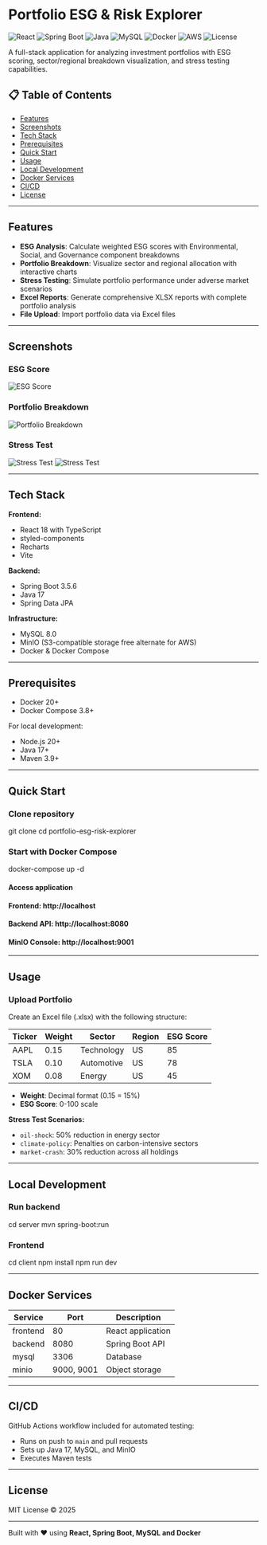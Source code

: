 # Portfolio ESG & Risk Explorer

![React](https://img.shields.io/badge/React-18.x-blue?logo=react)
![Spring Boot](https://img.shields.io/badge/Spring%20Boot-3.5.6-green?logo=spring)
![Java](https://img.shields.io/badge/Java-17-orange?logo=openjdk)
![MySQL](https://img.shields.io/badge/MySQL-8.0-blue?logo=mysql)
![Docker](https://img.shields.io/badge/Docker-Ready-blue?logo=docker)
![AWS](https://img.shields.io/badge/Deployed%20on-AWS-232F3E?logo=amazon-aws&logoColor=white)
![License](https://img.shields.io/badge/License-MIT-yellow)

A full-stack application for analyzing investment portfolios with ESG scoring, sector/regional breakdown visualization, and stress testing capabilities.

## 📋 Table of Contents

- [Features](#features)
- [Screenshots](#screenshots)
- [Tech Stack](#tech-stack)
- [Prerequisites](#prerequisites)
- [Quick Start](#quick-start)
- [Usage](#usage)
- [Local Development](#local-development)
- [Docker Services](#docker-services)
- [CI/CD](#cicd)
- [License](#license)

---

## Features

- **ESG Analysis**: Calculate weighted ESG scores with Environmental, Social, and Governance component breakdowns
- **Portfolio Breakdown**: Visualize sector and regional allocation with interactive charts
- **Stress Testing**: Simulate portfolio performance under adverse market scenarios
- **Excel Reports**: Generate comprehensive XLSX reports with complete portfolio analysis
- **File Upload**: Import portfolio data via Excel files

---

## Screenshots

### ESG Score
![ESG Score](Docs/images/Img1.png)
### Portfolio Breakdown
![Portfolio Breakdown](Docs/images/Img2.png)
### Stress Test
![Stress Test](Docs/images/Img3.png)
![Stress Test](Docs/images/Img4.png)

---

## Tech Stack

**Frontend:**
- React 18 with TypeScript
- styled-components
- Recharts
- Vite

**Backend:**
- Spring Boot 3.5.6
- Java 17
- Spring Data JPA

**Infrastructure:**
- MySQL 8.0
- MinIO (S3-compatible storage free alternate for AWS)
- Docker & Docker Compose

---

## Prerequisites

- Docker 20+
- Docker Compose 3.8+

For local development:
- Node.js 20+
- Java 17+
- Maven 3.9+

---

## Quick Start

### Clone repository
git clone <repository-url>
cd portfolio-esg-risk-explorer

### Start with Docker Compose
docker-compose up -d

#### Access application
#### Frontend: http://localhost
#### Backend API: http://localhost:8080
#### MinIO Console: http://localhost:9001

---

## Usage

### Upload Portfolio

Create an Excel file (.xlsx) with the following structure:

| Ticker | Weight | Sector | Region | ESG Score |
|--------|--------|--------|--------|-----------|
| AAPL | 0.15 | Technology | US | 85 |
| TSLA | 0.10 | Automotive | US | 78 |
| XOM | 0.08 | Energy | US | 45 |

- **Weight**: Decimal format (0.15 = 15%)
- **ESG Score**: 0-100 scale


**Stress Test Scenarios:**
- `oil-shock`: 50% reduction in energy sector
- `climate-policy`: Penalties on carbon-intensive sectors
- `market-crash`: 30% reduction across all holdings

---

## Local Development

### Run backend
cd server
mvn spring-boot:run


### Frontend
cd client
npm install
npm run dev

---

## Docker Services

| Service | Port | Description |
|---------|------|-------------|
| frontend | 80 | React application |
| backend | 8080 | Spring Boot API |
| mysql | 3306 | Database |
| minio | 9000, 9001 | Object storage |

---

## CI/CD

GitHub Actions workflow included for automated testing:
- Runs on push to `main` and pull requests
- Sets up Java 17, MySQL, and MinIO
- Executes Maven tests

---

## License

MIT License © 2025  

---

Built with ❤️ using **React, Spring Boot, MySQL and Docker**


